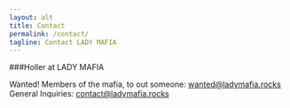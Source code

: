 ```yaml
---
layout: alt
title: Contact
permalink: /contact/
tagline: Contact LADY MAFIA
---
```

###Holler at LADY MAFIA

Wanted! Members of the mafia, to out someone: <a href="mailto:wanted@ladymafia.rocks" >wanted@ladymafia.rocks </a> <br>
General Inquiries: <a href="mailto:contact@ladymafia.rocks" >contact@ladymafia.rocks</a>



<!-- <a href="http://www.twitter.com/theeladymafia" target='_blank' >![](/images/twitter.png) </a> <a href="https://www.instagram.com/theeladymafia/" target='_blank' > ![](/images/instagram.png)</a> -->
